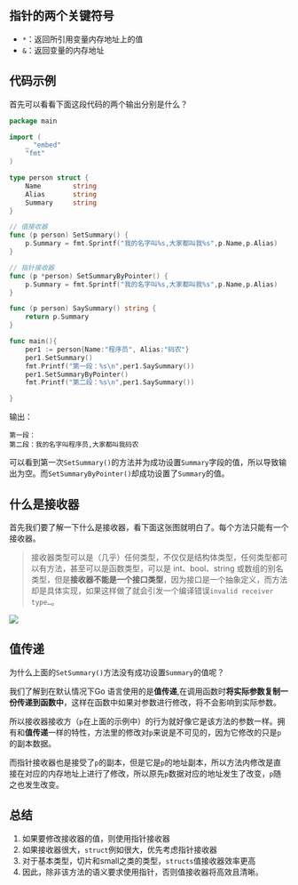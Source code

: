 
## 指针的两个关键符号

- `*`：返回所引用变量内存地址上的值
- `&`：返回变量的内存地址

## 代码示例

首先可以看看下面这段代码的两个输出分别是什么？

```go
package main

import (
	_ "embed"
	"fmt"
)

type person struct {
	Name 		string
	Alias  		string
	Summary   	string
}

// 值接收器
func (p person) SetSummary() {
	p.Summary = fmt.Sprintf("我的名字叫%s,大家都叫我%s",p.Name,p.Alias)
}

// 指针接收器
func (p *person) SetSummaryByPointer() {
	p.Summary = fmt.Sprintf("我的名字叫%s,大家都叫我%s",p.Name,p.Alias)
}

func (p person) SaySummary() string {
	return p.Summary
}

func main(){
	per1 := person{Name:"程序员", Alias:"码农"}
	per1.SetSummary()
	fmt.Printf("第一段：%s\n",per1.SaySummary())
	per1.SetSummaryByPointer()
	fmt.Printf("第二段：%s\n",per1.SaySummary())

}
```

输出：

```shell
第一段：
第二段：我的名字叫程序员,大家都叫我码农
```

可以看到第一次`SetSummary()`的方法并为成功设置`Summary`字段的值，所以导致输出为空。而`SetSummaryByPointer()`却成功设置了`Summary`的值。

## 什么是接收器

首先我们要了解一下什么是接收器，看下面这张图就明白了。每个方法只能有一个接收器。

> 接收器类型可以是（几乎）任何类型，不仅仅是结构体类型，任何类型都可以有方法，甚至可以是函数类型，可以是 int、bool、string 或数组的别名类型，但是**接收器不能是一个接口类型**，因为接口是一个抽象定义，而方法却是具体实现，如果这样做了就会引发一个编译错误`invalid receiver type…`。



![](http://cdn.mjava.top/blog/20210327162529.png)

## 值传递

为什么上面的`SetSummary()`方法没有成功设置`Summary`的值呢？

我们了解到在默认情况下Go 语言使用的是**值传递**,在调用函数时**将实际参数复制一份传递到函数中**，这样在函数中如果对参数进行修改，将不会影响到实际参数。

所以接收器接收方（`p`在上面的示例中）的行为就好像它是该方法的参数一样。拥有和**值传递**一样的特性，方法里的修改对`p`来说是不可见的，因为它修改的只是`p`的副本数据。

而指针接收器也是接受了`p`的副本，但是它是`p`的地址副本，所以方法内修改是直接在对应的内存地址上进行了修改，所以原先`p`数据对应的地址发生了改变，`p`随之也发生改变。

## 总结

1. 如果要修改接收器的值，则使用指针接收器
2. 如果接收器很大，`struct`例如很大，优先考虑指针接收器
3. 对于基本类型，切片和small之类的类型，`structs`值接收器效率更高
4. 因此，除非该方法的语义要求使用指针，否则值接收器将高效且清晰。
